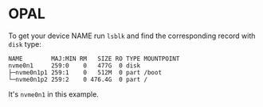 # OPAL

To get your device NAME run `lsblk` and find the corresponding record with `disk` type:

```
NAME        MAJ:MIN RM   SIZE RO TYPE MOUNTPOINT
nvme0n1     259:0    0   477G  0 disk
├─nvme0n1p1 259:1    0   512M  0 part /boot
└─nvme0n1p2 259:2    0 476.4G  0 part /
```

It's `nvme0n1` in this example.
